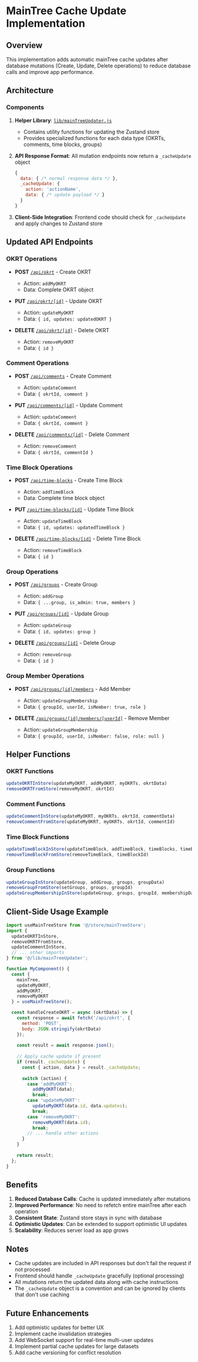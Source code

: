 # MainTree Cache Update Implementation

## Overview
This implementation adds automatic mainTree cache updates after database mutations (Create, Update, Delete operations) to reduce database calls and improve app performance.

## Architecture

### Components

1. **Helper Library**: [`lib/mainTreeUpdater.js`](../../lib/mainTreeUpdater.js)
   - Contains utility functions for updating the Zustand store
   - Provides specialized functions for each data type (OKRTs, comments, time blocks, groups)

2. **API Response Format**: All mutation endpoints now return a `_cacheUpdate` object
   ```javascript
   {
     data: { /* normal response data */ },
     _cacheUpdate: {
       action: 'actionName',
       data: { /* update payload */ }
     }
   }
   ```

3. **Client-Side Integration**: Frontend code should check for `_cacheUpdate` and apply changes to Zustand store

## Updated API Endpoints

### OKRT Operations
- **POST** [`/api/okrt`](../../app/api/okrt/route.js:131-140) - Create OKRT
  - Action: `addMyOKRT`
  - Data: Complete OKRT object
  
- **PUT** [`/api/okrt/[id]`](../../app/api/okrt/[id]/route.js:127-134) - Update OKRT
  - Action: `updateMyOKRT`
  - Data: `{ id, updates: updatedOKRT }`
  
- **DELETE** [`/api/okrt/[id]`](../../app/api/okrt/[id]/route.js:163-170) - Delete OKRT
  - Action: `removeMyOKRT`
  - Data: `{ id }`

### Comment Operations
- **POST** [`/api/comments`](../../app/api/comments/route.js:152-162) - Create Comment
  - Action: `updateComment`
  - Data: `{ okrtId, comment }`
  
- **PUT** [`/api/comments/[id]`](../../app/api/comments/[id]/route.js:98-110) - Update Comment
  - Action: `updateComment`
  - Data: `{ okrtId, comment }`
  
- **DELETE** [`/api/comments/[id]`](../../app/api/comments/[id]/route.js:133-142) - Delete Comment
  - Action: `removeComment`
  - Data: `{ okrtId, commentId }`

### Time Block Operations
- **POST** [`/api/time-blocks`](../../app/api/time-blocks/route.js:75-85) - Create Time Block
  - Action: `addTimeBlock`
  - Data: Complete time block object
  
- **PUT** [`/api/time-blocks/[id]`](../../app/api/time-blocks/[id]/route.js:85-92) - Update Time Block
  - Action: `updateTimeBlock`
  - Data: `{ id, updates: updatedTimeBlock }`
  
- **DELETE** [`/api/time-blocks/[id]`](../../app/api/time-blocks/[id]/route.js:125-132) - Delete Time Block
  - Action: `removeTimeBlock`
  - Data: `{ id }`

### Group Operations
- **POST** [`/api/groups`](../../app/api/groups/route.js:197-210) - Create Group
  - Action: `addGroup`
  - Data: `{ ...group, is_admin: true, members }`
  
- **PUT** [`/api/groups/[id]`](../../app/api/groups/[id]/route.js:105-112) - Update Group
  - Action: `updateGroup`
  - Data: `{ id, updates: group }`
  
- **DELETE** [`/api/groups/[id]`](../../app/api/groups/[id]/route.js:150-157) - Delete Group
  - Action: `removeGroup`
  - Data: `{ id }`

### Group Member Operations
- **POST** [`/api/groups/[id]/members`](../../app/api/groups/[id]/members/route.js:59-73) - Add Member
  - Action: `updateGroupMembership`
  - Data: `{ groupId, userId, isMember: true, role }`
  
- **DELETE** [`/api/groups/[id]/members/[userId]`](../../app/api/groups/[id]/members/[userId]/route.js:70-84) - Remove Member
  - Action: `updateGroupMembership`
  - Data: `{ groupId, userId, isMember: false, role: null }`

## Helper Functions

### OKRT Functions
```javascript
updateOKRTInStore(updateMyOKRT, addMyOKRT, myOKRTs, okrtData)
removeOKRTFromStore(removeMyOKRT, okrtId)
```

### Comment Functions
```javascript
updateCommentInStore(updateMyOKRT, myOKRTs, okrtId, commentData)
removeCommentFromStore(updateMyOKRT, myOKRTs, okrtId, commentId)
```

### Time Block Functions
```javascript
updateTimeBlockInStore(updateTimeBlock, addTimeBlock, timeBlocks, timeBlockData)
removeTimeBlockFromStore(removeTimeBlock, timeBlockId)
```

### Group Functions
```javascript
updateGroupInStore(updateGroup, addGroup, groups, groupData)
removeGroupFromStore(setGroups, groups, groupId)
updateGroupMembershipInStore(updateGroup, groups, groupId, membershipData)
```

## Client-Side Usage Example

```javascript
import useMainTreeStore from '@/store/mainTreeStore';
import {
  updateOKRTInStore,
  removeOKRTFromStore,
  updateCommentInStore,
  // ... other imports
} from '@/lib/mainTreeUpdater';

function MyComponent() {
  const { 
    mainTree, 
    updateMyOKRT, 
    addMyOKRT, 
    removeMyOKRT 
  } = useMainTreeStore();

  const handleCreateOKRT = async (okrtData) => {
    const response = await fetch('/api/okrt', {
      method: 'POST',
      body: JSON.stringify(okrtData)
    });
    
    const result = await response.json();
    
    // Apply cache update if present
    if (result._cacheUpdate) {
      const { action, data } = result._cacheUpdate;
      
      switch (action) {
        case 'addMyOKRT':
          addMyOKRT(data);
          break;
        case 'updateMyOKRT':
          updateMyOKRT(data.id, data.updates);
          break;
        case 'removeMyOKRT':
          removeMyOKRT(data.id);
          break;
        // ... handle other actions
      }
    }
    
    return result;
  };
}
```

## Benefits

1. **Reduced Database Calls**: Cache is updated immediately after mutations
2. **Improved Performance**: No need to refetch entire mainTree after each operation
3. **Consistent State**: Zustand store stays in sync with database
4. **Optimistic Updates**: Can be extended to support optimistic UI updates
5. **Scalability**: Reduces server load as app grows

## Notes

- Cache updates are included in API responses but don't fail the request if not processed
- Frontend should handle `_cacheUpdate` gracefully (optional processing)
- All mutations return the updated data along with cache instructions
- The `_cacheUpdate` object is a convention and can be ignored by clients that don't use caching

## Future Enhancements

1. Add optimistic updates for better UX
2. Implement cache invalidation strategies
3. Add WebSocket support for real-time multi-user updates
4. Implement partial cache updates for large datasets
5. Add cache versioning for conflict resolution